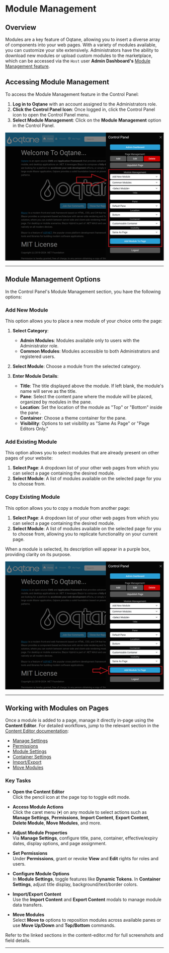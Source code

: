 # Module Management

## Overview

Modules are a key feature of Oqtane, allowing you to insert a diverse array of components into your web pages.
With a variety of modules available, you can customize your site extensively.
Administrators have the ability to download new modules or upload custom modules to the marketplace,
which can be accessed via the `Host` user **Admin Dashboard's** [Module Management feature](../system/module-management.md).

## Accessing Module Management

To access the Module Management feature in the Control Panel:

1. **Log in to Oqtane** with an account assigned to the Administrators role.
2. **Click the Control Panel Icon**: Once logged in, click the Control Panel icon to open the Control Panel menu.
3. **Select Module Management**: Click on the **Module Management** option in the Control Panel.

![Control Panel Module Management](./assets/control-panel-module-management.png)

---

## Module Management Options

In the Control Panel's Module Management section, you have the following options:

### Add New Module

This option allows you to place a new module of your choice onto the page:

1. **Select Category**:
   - **Admin Modules**: Modules available only to users with the Administrator role.
   - **Common Modules**: Modules accessible to both Administrators and registered users.

2. **Select Module**: Choose a module from the selected category.

3. **Enter Module Details**:
   - **Title**: The title displayed above the module. If left blank, the module's name will serve as the title.
   - **Pane**: Select the content pane where the module will be placed, organized by modules in the pane.
   - **Location**: Set the location of the module as "Top" or "Bottom" inside the pane .
   - **Container**: Choose a theme container for the pane.
   - **Visibility**: Options to set visibility as "Same As Page" or "Page Editors Only."

### Add Existing Module

This option allows you to select modules that are already present on other pages of your website:

1. **Select Page**: A dropdown list of your other web pages from which you can select a page containing the desired module.
2. **Select Module**: A list of modules available on the selected page for you to choose from.

### Copy Existing Module

This option allows you to copy a module from another page:

1. **Select Page**: A dropdown list of your other web pages from which you can select a page containing the desired module.
2. **Select Module**: A list of modules available on the selected page for you to choose from, allowing you to replicate functionality on your current page.

When a module is selected, its description will appear in a purple box, providing clarity on its purpose.

![Add Module Button](./assets/control-panel-add-module-to-page-button.png)

---

## Working with Modules on Pages

Once a module is added to a page, manage it directly in-page using the **Content Editor**.
For detailed workflows, jump to the relevant section in the [Content Editor documentation](./content-editor.md):

- [Manage Settings](./content-editor.md#manage-settings)
- [Permissions](./content-editor.md#permissions-tab)
- [Module Settings](./content-editor.md#module-settings)
- [Container Settings](./content-editor.md#container-settings-tab)
- [Import/Export](./content-editor.md#import-content)
- [Move Modules](./content-editor.md#move-modules)

### Key Tasks

- **Open the Content Editor**  
  Click the pencil icon at the page top to toggle edit mode.

- **Access Module Actions**  
  Click the caret menu (▾) on any module to select actions such as **Manage Settings**, **Permissions**, **Import Content**, **Export Content**, **Delete Module**, **Move Modules**, and more.

- **Adjust Module Properties**  
  Via **Manage Settings**, configure title, pane, container, effective/expiry dates, display options, and page assignment.

- **Set Permissions**  
  Under **Permissions**, grant or revoke **View** and **Edit** rights for roles and users.

- **Configure Module Options**  
  In **Module Settings**, toggle features like **Dynamic Tokens**. In **Container Settings**, adjust title display, background/text/border colors.

- **Import/Export Content**  
  Use the **Import Content** and **Export Content** modals to manage module data transfers.

- **Move Modules**  
  Select **Move to** options to reposition modules across available panes or use **Move Up/Down** and **Top/Bottom** commands.

Refer to the linked sections in the content-editor.md for full screenshots and field details.

---
